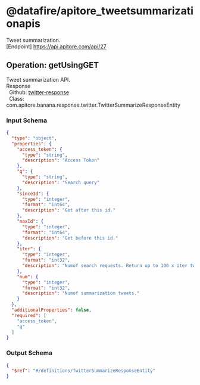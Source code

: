 # @datafire/apitore_tweetsummarizationapis
Tweet summarization.<BR />[Endpoint] https://api.apitore.com/api/27

## Operation: getUsingGET
Tweet summarization API.<BR />Response<BR />&nbsp; Github: <a href="https://github.com/keigohtr/apitore-response-parent/tree/master/twitter-response">twitter-response</a><BR />&nbsp; Class: com.apitore.banana.response.twitter.TwitterSummarizeResponseEntity<BR />

### Input Schema
```json
{
  "type": "object",
  "properties": {
    "access_token": {
      "type": "string",
      "description": "Access Token"
    },
    "q": {
      "type": "string",
      "description": "Search query"
    },
    "sinceId": {
      "type": "integer",
      "format": "int64",
      "description": "Get after this id."
    },
    "maxId": {
      "type": "integer",
      "format": "int64",
      "description": "Get before this id."
    },
    "iter": {
      "type": "integer",
      "format": "int32",
      "description": "Numof search requests. Return up to 100 x iter tweets."
    },
    "num": {
      "type": "integer",
      "format": "int32",
      "description": "Numof summarization tweets."
    }
  },
  "additionalProperties": false,
  "required": [
    "access_token",
    "q"
  ]
}
```
### Output Schema
```json
{
  "$ref": "#/definitions/TwitterSummarizeResponseEntity"
}
```
